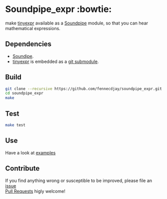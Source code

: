# Soundpipe_expr :bowtie:

make [tinyexpr](https://github.com/codeplea/tinyexpr.git) available as a [Soundpipe](https://github.com/PaulBatchelor/Soundpipe) module, so that you can hear mathematical expressions.

## Dependencies

  * [Soundipe](https://github.com/PaulBatchelor/Soundpipe).
  * [tinyexpr](https://github.com/codeplea/tinyexpr.git) is embedded as a [git submodule](https://git-scm.com/book/en/v2/Git-Tools-Submodules).

## Build

```sh
git clone --recursive https://github.com/fennecdjay/soundpipe_expr.git
cd soundpipe_expr
make
```

## Test

```sh
make test
```

## Use

Have a look at [examples](https://github.com/fennecdjay/soundpipe_expr/tree/master/examples)

## Contribute

If you find anything wrong or susceptible to be improved, please file an [issue](https://github.com/fennecdjay/soundpipe_expr/issues/new)  
[Pull Requests](https://github.com/fennecdjay/soundpipe_expr/compare) higly welcome!
